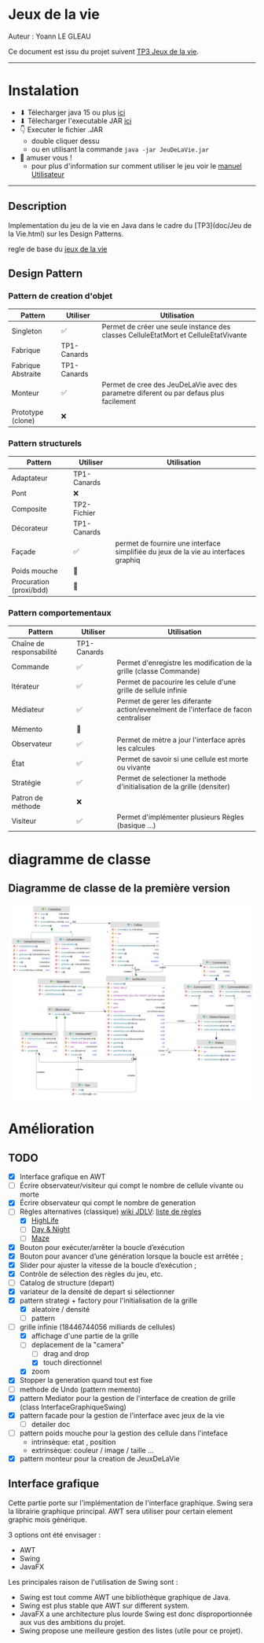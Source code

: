 # Jeux de la vie
Auteur : Yoann LE GLEAU 

Ce document est issu du projet suivent [TP3 Jeux de la vie](https://github.com/yoannlegleau/DesingPatternL3/tree/master/src/jeu_de_la_vie).

---

# Instalation

- ⬇ Télecharger java 15 ou plus [ici](https://www.oracle.com/java/technologies/downloads/)
- ⬇ Télecharger l'executable JAR [ici]()
- 👇 Executer le fichier .JAR
  - double cliquer dessu
  - ou en utilisant la commande `java -jar JeuDeLaVie.jar`
- 🎉 amuser vous !
  - pour plus d'information sur comment utiliser le jeu voir le [manuel Utilisateur](https://github.com/yoannlegleau/DesingPatternL3/blob/master/src/jeu_de_la_vie/doc/ManuelUtilisatuer.md)

---

## Description
Implementation du jeu de la vie en Java dans le cadre du [TP3](doc/Jeu de la Vie.html) sur les Design Patterns.

regle de base du [jeux de la vie](https://conwaylife.com/wiki/Conway%27s_Game_of_Life)

## Design Pattern

### Pattern de creation d'objet
| Pattern            | Utiliser    | Utilisation                                                                             |
|--------------------|-------------|-----------------------------------------------------------------------------------------|
| Singleton          | ✅          | Permet de créer une seule instance des classes CelluleEtatMort et CelluleEtatVivante    |
| Fabrique           | TP1-Canards |                                                                                         |
| Fabrique Abstraite | TP1-Canards |                                                                                         |
| Monteur            | ✅           | Permet de cree des JeuDeLaVie avec des parametre diferent ou par defaus plus facilement |
| Prototype (clone)  | ❌           |                                                                                         |

### Pattern structurels
| Pattern                 | Utiliser    | Utilisation                                                                         |
|-------------------------|-------------|-------------------------------------------------------------------------------------|
| Adaptateur              | TP1-Canards |                                                                                     |
| Pont                    | ❌           |                                                                                     |
| Composite               | TP2-Fichier |                                                                                     |
| Décorateur              | TP1-Canards |                                                                                     |
| Façade                  | ✅           | permet de fournire une interface simplifiée du jeux de la vie au interfaces graphiq |
| Poids mouche            | 🧠          |                                                                                     |
| Procuration (proxi/bdd) | 🧠          |                                                                                     |

### Pattern comportementaux
| Pattern                  | Utiliser    | Utilisation                                                                         |
| ------------------------ |-------------|-------------------------------------------------------------------------------------|
| Chaîne de responsabilité | TP1-Canards |                                                                                     |
| Commande                 | ✅           | Permet d'enregistre les modification de la grille (classe Commande)                 |
| Itérateur                | ✅           | Permet de pacourire les celule d'une grille de sellule infinie                      |
| Médiateur                | ✅           | Permet de gerer les diferante action/evenelment de l'interface de facon centraliser |
| Mémento                  | 🧠          |                                                                                     |
| Observateur              | ✅           | Permet de mètre a jour l'interface après les calcules                               |
| État                     | ✅           | Permet de savoir si une cellule est morte ou vivante                                |
| Stratégie                | ✅          | Permet de selectioner la methode d'initialisation de la grille (densiter)           |
| Patron de méthode        | ❌           |                                                                                     |
| Visiteur                 | ✅           | Permet d'implémenter plusieurs Règles (basique …)                                   |


# diagramme de classe

## Diagramme de classe de la première version
![Diagramme de classe de la première version](doc/package.png)


# Amélioration

## TODO
- [x] Interface grafique en AWT
- [ ] Écrire observateur/visiteur qui compt le nombre de cellule vivante ou morte
- [x] Écrire observateur qui compt le nombre de generation
- [ ] Règles alternatives (classique) [wiki JDLV](https://conwaylife.com/wiki/Main_Page): [liste de règles](https://conwaylife.com/wiki/List_of_Life-like_rules)
  - [x] [HighLife](https://conwaylife.com/wiki/OCA:HighLife)
  - [ ] [Day & Night](https://conwaylife.com/wiki/OCA:Day_%26_Night)
  - [ ] [Maze](https://conwaylife.com/wiki/OCA:Maze)

- [X] Bouton pour exécuter/arrêter la boucle d’exécution
- [X] Bouton pour avancer d’une génération lorsque la boucle est arrêtée ;
- [X] Slider pour ajuster la vitesse de la boucle d’exécution ;
- [x] Contrôle de sélection des règles du jeu, etc.
- [ ] Catalog de structure (depart)
- [x] variateur de la densité de depart si sélectionner
- [x] pattern strategi + factory pour l'initialisation de la grille
  - [x] aleatoire / densité
  - [ ] pattern
- [ ] grille infinie (18446744056 milliards de cellules)
  - [x] affichage d'une partie de la grille
  - [ ] deplacement de la "camera"
    - [ ] drag and drop
    - [x] touch directionnel
  - [x] zoom
- [X] Stopper la generation quand tout est fixe
- [ ] methode de Undo (pattern memento)
- [x] pattern Mediator pour la gestion de l'interface de creation de grille (class InterfaceGraphiqueSwing)
- [x] pattern facade pour la gestion de l'interface avec jeux de la vie
  - [ ] detailer doc
- [ ] pattern poids mouche pour la gestion des cellule dans l'inteface
  - intrinsèque: etat , position
  - extrinsèque: couleur / image / taille ...
- [x] pattern monteur pour la creation de JeuxDeLaVie 

## Interface grafique

Cette partie porte sur l'implémentation de l'interface graphique.
Swing sera la librairie graphique principal.
AWT sera utiliser pour certain element graphic mois générique.

3 options ont été envisager :
- AWT
- Swing
- JavaFX

Les principales raison de l'utilisation de Swing sont :
- Swing est tout comme AWT une bibliothèque graphique de Java.
- Swing est plus stable que AWT sur different system.
- JavaFX a une architecture plus lourde Swing est donc disproportionnée aux vus des ambitions du projet.
- Swing propose une meilleure gestion des listes (utile pour ce projet).





